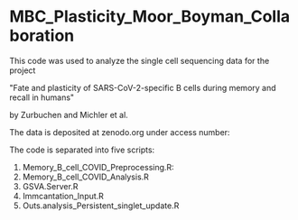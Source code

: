 # MBC_Plasticity_Moor_Boyman_Collaboration
This code was used to analyze the single cell sequencing data for the project 

"Fate and plasticity of SARS-CoV-2-specific B cells during memory and recall in humans" 

by Zurbuchen and Michler et al. 

The data is deposited at zenodo.org under access number:

The code is separated into five scripts:
1) Memory_B_cell_COVID_Preprocessing.R:
2) Memory_B_cell_COVID_Analysis.R
3) GSVA.Server.R
4) Immcantation_Input.R
5) Outs.analysis_Persistent_singlet_update.R

